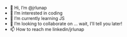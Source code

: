 - 👋 Hi, I’m @jrlunap
- 👀 I’m interested in coding
- 🌱 I’m currently learning JS
- 💞️ I’m looking to collaborate on ... wait, I'll tell you later!
- 📫 How to reach me linkedin/jrlunap

<!---
jrlunap/jrlunap is a ✨ special ✨ repository because its `README.md` (this file) appears on your GitHub profile.
You can click the Preview link to take a look at your changes.
--->
